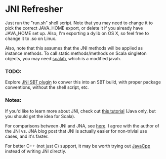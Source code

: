 # JNI Refresher

Just run the "run.sh" shell script. Note that you may need to change it to pick the correct JAVA_HOME export, or delete it if you already have JAVA_HOME set up. Also, I'm exporting a dylib on OS X, so feel free to change it to .so on Linux.

Also, note that this assumes that the JNI methods will be applied as instance methods. To call static methods/methods on Scala singleton objects, you may need [scalah](https://github.com/wpc009/Scalah), which is a modified javah. 
### TODO:

Explore [JNI SBT plugin](https://github.com/joprice/sbt-jni) to conver this into an SBT build, with proper package conventions, without the shell script, etc.

### Notes:

If you'd like to learn more about JNI, check out [this tutorial](http://www3.ntu.edu.sg/home/ehchua/programming/java/JavaNativeInterface.html) (Java only, but you should get the idea for Scala).

For comparisons between JNI and JNA, see [here](http://blog.caplin.com/2014/12/01/jnajni/). I agree with the author of the JNI vs. JNA blog post that JNI is actually easier for non-trivial use cases, and it's faster. 

For better C++ (not just C) support, it may be worth trying out [JavaCpp](https://github.com/bytedeco/javacpp) instead of writing JNI directly.
